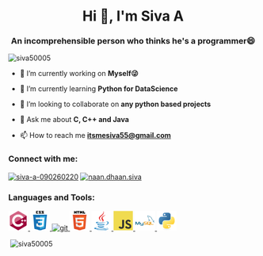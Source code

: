 <h1 align="center">Hi 👋, I'm Siva A</h1>
<h3 align="center">An incomprehensible person who thinks he's a programmer😄</h3>

<p align="left"> <img src="https://komarev.com/ghpvc/?username=siva50005&label=Profile%20views&color=ff6200&style=flat" alt="siva50005" /> </p>

- 🔭 I’m currently working on **Myself😜**

- 🌱 I’m currently learning **Python for DataScience**

- 👯 I’m looking to collaborate on **any python based projects**

- 💬 Ask me about **C, C++ and Java**

- 📫 How to reach me **itsmesiva55@gmail.com**

<h3 align="left">Connect with me:</h3>
<p align="left">
<a href="https://linkedin.com/in/siva-a-090260220" target="blank"><img align="center" src="https://raw.githubusercontent.com/rahuldkjain/github-profile-readme-generator/master/src/images/icons/Social/linked-in-alt.svg" alt="siva-a-090260220" height="30" width="40" /></a>
<a href="https://instagram.com/naan.dhaan.siva" target="blank"><img align="center" src="https://raw.githubusercontent.com/rahuldkjain/github-profile-readme-generator/master/src/images/icons/Social/instagram.svg" alt="naan.dhaan.siva" height="30" width="40" /></a>
</p>

<h3 align="left">Languages and Tools:</h3>
<p align="left"> <a href="https://www.w3schools.com/cpp/" target="_blank"> <img src="https://raw.githubusercontent.com/devicons/devicon/master/icons/cplusplus/cplusplus-original.svg" alt="cplusplus" width="40" height="40"/> </a> <a href="https://www.w3schools.com/css/" target="_blank"> <img src="https://raw.githubusercontent.com/devicons/devicon/master/icons/css3/css3-original-wordmark.svg" alt="css3" width="40" height="40"/> </a> <a href="https://git-scm.com/" target="_blank"> <img src="https://www.vectorlogo.zone/logos/git-scm/git-scm-icon.svg" alt="git" width="40" height="40"/> </a> <a href="https://www.w3.org/html/" target="_blank"> <img src="https://raw.githubusercontent.com/devicons/devicon/master/icons/html5/html5-original-wordmark.svg" alt="html5" width="40" height="40"/> </a> <a href="https://www.java.com" target="_blank"> <img src="https://raw.githubusercontent.com/devicons/devicon/master/icons/java/java-original.svg" alt="java" width="40" height="40"/> </a> <a href="https://developer.mozilla.org/en-US/docs/Web/JavaScript" target="_blank"> <img src="https://raw.githubusercontent.com/devicons/devicon/master/icons/javascript/javascript-original.svg" alt="javascript" width="40" height="40"/> </a> <a href="https://www.mysql.com/" target="_blank"> <img src="https://raw.githubusercontent.com/devicons/devicon/master/icons/mysql/mysql-original-wordmark.svg" alt="mysql" width="40" height="40"/> </a> <a href="https://www.python.org" target="_blank"> <img src="https://raw.githubusercontent.com/devicons/devicon/master/icons/python/python-original.svg" alt="python" width="40" height="40"/> </a> </p>

<p>&nbsp;<img align="center" src="https://github-readme-stats.vercel.app/api?username=siva50005&show_icons=true&theme=dark&title_color=00ff1e&text_color=00fffb&cache_seconds=1800&locale=en" alt="siva50005" /></p>
